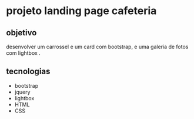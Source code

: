 # projeto landing page cafeteria

## objetivo 
desenvolver um carrossel e um card com bootstrap,
e uma galeria de fotos com lightbox .


## tecnologias
-  bootstrap
- jquery
- lightbox
- HTML 
- CSS
